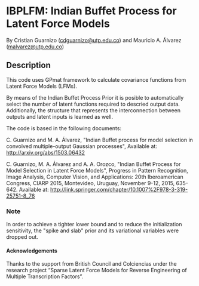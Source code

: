 # IBPLFM: Indian Buffet Process for Latent Force Models
By Cristian Guarnizo (cdguarnizo@utp.edu.co) and Mauricio A. Álvarez (malvarez@utp.edu.co)

## Description
This code uses GPmat framework to calculate covariance functions
from Latent Force Models (LFMs).

By means of the Indian Buffet Process Prior it is posible to automatically
select the number of latent functions required to descried output data.
Additionally, the structure that represents the interconnection between
outputs and latent inputs is learned as well.

The code is based in the following documents:

C. Guarnizo and M. A. Álvarez, "Indian Buffet process for model selection in convolved multiple-output Gaussian processes",
Available at: http://arxiv.org/abs/1503.06432

C. Guarnizo, M. A. Álvarez and A. A. Orozco, "Indian Buffet Process for Model Selection in Latent Force Models",
Progress in Pattern Recognition, Image Analysis, Computer Vision, and Applications: 20th Iberoamerican Congress, CIARP 2015, Montevideo, Uruguay, November 9-12, 2015, 635-642.
Available at: http://link.springer.com/chapter/10.1007%2F978-3-319-25751-8_76

### Note
In order to achieve a tighter lower bound and to reduce the initialization sensitivity, the "spike and slab" prior and its variational variables were dropped out.

#### Acknowledgements

Thanks to the support from British Council and Colciencias under the research project “Sparse Latent Force Models for Reverse Engineering of Multiple Transcription Factors”.
